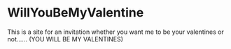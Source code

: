 # WillYouBeMyValentine

This is a site for an invitation whether you want me to be your valentines or not...... (YOU WILL BE MY VALENTINES)
